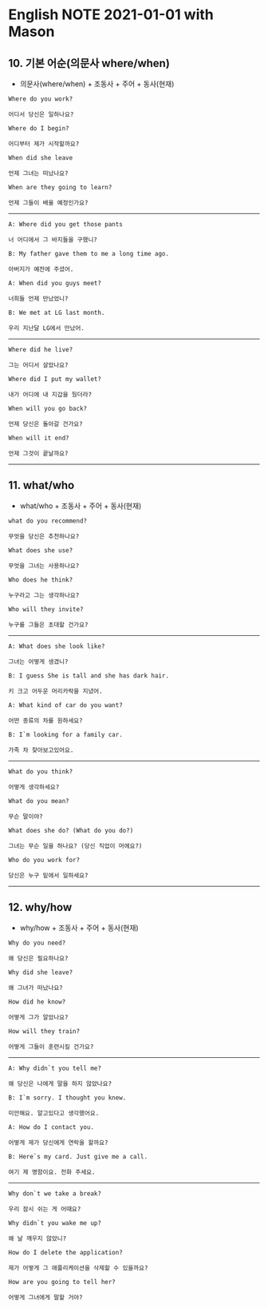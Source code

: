 # English NOTE 2021-01-01 with Mason

## 10. 기본 어순(의문사 where/when)
- 의문사(where/when) + 조동사 + 주어 + 동사(현재)
```
Where do you work?

어디서 당신은 일하나요?
```
```
Where do I begin?

어디부터 제가 시작할까요?
```
```
When did she leave

언제 그녀는 떠났나요?
```
```
When are they going to learn?

언제 그들이 배울 예정인가요?
```
---
```
A: Where did you get those pants

너 어디에서 그 바지들을 구했니?

B: My father gave them to me a long time ago.

아버지가 예전에 주셨어.
```
```
A: When did you guys meet?

너희들 언제 만났었니?

B: We met at LG last month.

우리 지난달 LG에서 만났어.
```
---
```
Where did he live?

그는 어디서 살았나요?
```
```
Where did I put my wallet?

내가 어디에 내 지갑을 뒀더라?
```
```
When will you go back?

언제 당신은 돌아갈 건가요?
```
```
When will it end?

언제 그것이 끝날까요?
```
---
## 11. what/who
- what/who + 조동사 + 주어 + 동사(현재)
```
what do you recommend?

무엇을 당신은 추천하나요?
```
```
What does she use?

무엇을 그녀는 사용하나요?
```
```
Who does he think?

누구라고 그는 생각하나요?
```
```
Who will they invite?

누구를 그들은 초대할 건가요?
```
---
```
A: What does she look like?

그녀는 어떻게 생겼니?

B: I guess She is tall and she has dark hair.

키 크고 어두운 머리카락을 지녔어.
```
```
A: What kind of car do you want?

어떤 종류의 차를 원하세요?

B: I`m looking for a family car.

가족 차 찾아보고있어요.
```
---
```
What do you think?

어떻게 생각하세요?
```
```
What do you mean?

무슨 말이야?
```
```
What does she do? (What do you do?)

그녀는 무슨 일을 하나요? (당신 직업이 머에요?)
```
```
Who do you work for?

당신은 누구 밑에서 일하세요?
```
---
## 12. why/how
- why/how + 조동사 + 주어 + 동사(현재)
```
Why do you need?

왜 당신은 필요하나요?
```
```
Why did she leave?

왜 그녀가 떠났나요?
```
```
How did he know?

어떻게 그가 알았나요?
```
```
How will they train?

어떻게 그들이 훈련시킬 건가요?
```
---
```
A: Why didn`t you tell me?

왜 당신은 나에게 말을 하지 않았나요?

B: I`m sorry. I thought you knew.

미안해요. 알고있다고 생각했어요.
```
```
A: How do I contact you.

어떻게 제가 당신에게 연락을 할까요?

B: Here`s my card. Just give me a call.

여기 제 명함이요. 전화 주세요.
```
---
```
Why don`t we take a break?

우리 잠시 쉬는 게 어때요?
```
```
Why didn`t you wake me up?

왜 날 깨우지 않았니?
```
```
How do I delete the application?

제가 어떻게 그 애플리케이션을 삭제할 수 있을까요?
```
```
How are you going to tell her?

어떻게 그녀에게 말할 거야?
```
